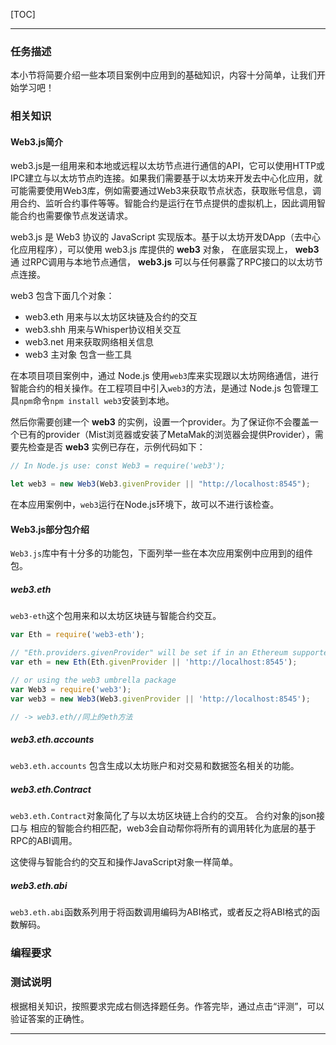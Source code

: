 [TOC]

---

### 任务描述

本小节将简要介绍一些本项目案例中应用到的基础知识，内容十分简单，让我们开始学习吧！

### 相关知识

#### Web3.js简介

web3.js是一组用来和本地或远程以太坊节点进行通信的API，它可以使用HTTP或IPC建立与以太坊节点旳连接。如果我们需要基于以太坊来开发去中心化应用，就可能需要使用Web3库，例如需要通过Web3来获取节点状态，获取账号信息，调用合约、监听合约事件等等。智能合约是运行在节点提供的虚拟机上，因此调用智能合约也需要像节点发送请求。

web3.js 是 Web3 协议的 JavaScript 实现版本。基于以太坊开发DApp（去中心化应用程序），可以使用 web3.js 库提供的 **web3** 对象， 在底层实现上， **web3** 通 过RPC调用与本地节点通信， **web3.js** 可以与任何暴露了RPC接口的以太坊节点连接。

web3 包含下面几个对象：

- web3.eth 用来与以太坊区块链及合约的交互
- web3.shh 用来与Whisper协议相关交互
- web3.net 用来获取网络相关信息
- web3 主对象 包含一些工具

在本项目项目案例中，通过 Node.js 使用`web3`库来实现跟以太坊网络通信，进行智能合约的相关操作。在工程项目中引入`web3`的方法，是通过 Node.js 包管理工具`npm`命令`npm install web3`安装到本地。

然后你需要创建一个 **web3** 的实例，设置一个provider。为了保证你不会覆盖一个已有的provider（Mist浏览器或安装了MetaMak的浏览器会提供Provider），需要先检查是否 **web3** 实例已存在，示例代码如下：

```javascript
// In Node.js use: const Web3 = require('web3');

let web3 = new Web3(Web3.givenProvider || "http://localhost:8545");
```

在本应用案例中，`web3`运行在Node.js环境下，故可以不进行该检查。

#### Web3.js部分包介绍

`Web3.js`库中有十分多的功能包，下面列举一些在本次应用案例中应用到的组件包。

##### web3.eth

`web3-eth`这个包用来和以太坊区块链与智能合约交互。

```javascript
var Eth = require('web3-eth');

// "Eth.providers.givenProvider" will be set if in an Ethereum supported browser.
var eth = new Eth(Eth.givenProvider || 'http://localhost:8545');

// or using the web3 umbrella package
var Web3 = require('web3');
var web3 = new Web3(Web3.givenProvider || 'http://localhost:8545');

// -> web3.eth//同上的eth方法
```

##### web3.eth.accounts

 `web3.eth.accounts` 包含生成以太坊账户和对交易和数据签名相关的功能。

##### web3.eth.Contract

`web3.eth.Contract`对象简化了与以太坊区块链上合约的交互。 合约对象的json接口与 相应的智能合约相匹配，web3会自动帮你将所有的调用转化为底层的基于RPC的ABI调用。

这使得与智能合约的交互和操作JavaScript对象一样简单。

##### web3.eth.abi

`web3.eth.abi`函数系列用于将函数调用编码为ABI格式，或者反之将ABI格式的函数解码。

### 编程要求



### 测试说明

根据相关知识，按照要求完成右侧选择题任务。作答完毕，通过点击“评测”，可以验证答案的正确性。

---
